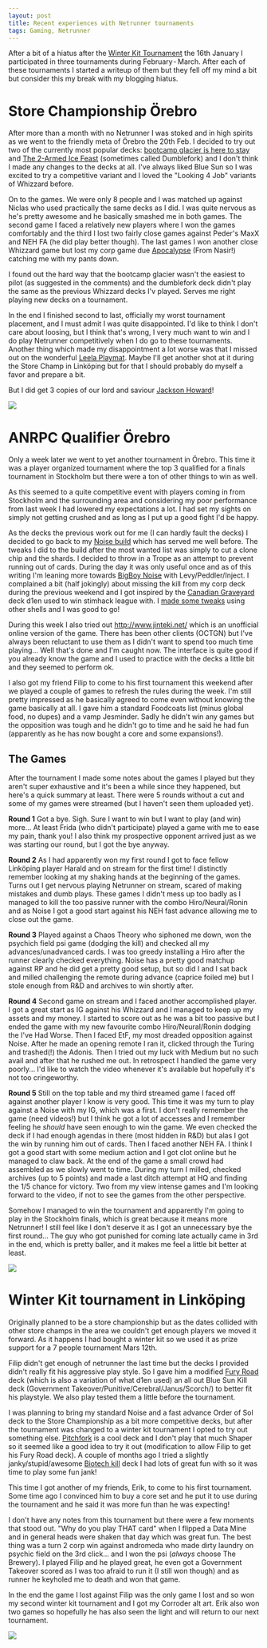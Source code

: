 ```yaml
---
layout: post
title: Recent experiences with Netrunner tournaments
tags: Gaming, Netrunner
---
```


After a bit of a hiatus after the [Winter Kit Tournament][] the 16th January I participated in three tournaments during February - March. After each of these tournaments I started a writeup of them but they fell off my mind a bit but consider this my break with my blogging hiatus.

# Store Championship Örebro

After more than a month with no Netrunner I was stoked and in high spirits as we went to the friendly meta of Örebro the 20th Feb. I decided to try out two of the currently most popular decks: [bootcamp glacier is here to stay][] and [The 2-Armed Ice Feast][] (sometimes called Dumblefork) and I don't think I made any changes to the decks at all. I've always liked Blue Sun so I was excited to try a competitive variant and I loved the "Looking 4 Job" variants of Whizzard before.

On to the games. We were only 8 people and I was matched up against Niclas who used practically the same decks as I did. I was quite nervous as he's pretty awesome and he basically smashed me in both games. The second game I faced a relatively new players where I won the games comfortably and the third I lost two fairly close games against Peder's MaxX and NEH FA (he did play better though). The last games I won another close Whizzard game but lost my corp game due [Apocalypse][] (From Nasir!) catching me with my pants down.

I found out the hard way that the bootcamp glacier wasn't the easiest to pilot (as suggested in the comments) and the dumblefork deck didn't play the same as the previous Whizzard decks I'v played. Serves me right playing new decks on a tournament.

In the end I finished second to last, officially my worst tournament placement, and I must admit I was quite disappointed. I'd like to think I don't care about loosing, but I think that's wrong, I very much want to win and I do play Netrunner competitively when I do go to these tournaments. Another thing which made my disappointment a lot worse was that I missed out on the wonderful [Leela Playmat][]. Maybe I'll get another shot at it during the Store Champ in Linköping but for that I should probably do myself a favor and prepare a bit.

But I did get 3 copies of our lord and saviour [Jackson Howard][]!

![](/images/orebro_sc160220.jpg)

[Jackson Howard]: http://netrunnerdb.com/en/card/04015 "Jackson Howard"
[Apocalypse]: http://netrunnerdb.com/en/card/09030 "Apocalypse"
[Winter Kit Tournament]: /blog/2016/01/16/netrunner_winter_kit_tournament/ "Netrunner Winter Kit Tournament 16th Jan"
[The 2-Armed Ice Feast]: http://netrunnerdb.com/en/decklist/31636/the-2-armed-ice-feast-1st-place-undefeated-mead-hall-store "The 2-Armed Ice Feast"
[bootcamp glacier is here to stay]: http://netrunnerdb.com/en/decklist/31948/bootcamp-glacier-is-here-to-stay "bootcamp glacier is here to stay"
[Leela Playmat]: https://www.fantasyflightgames.com/en/news/2015/10/2/2016-android-netrunner-store-championships/ "2016 Netrunner Store Championships"

# ANRPC Qualifier Örebro

Only a week later we went to yet another tournament in Örebro. This time it was a player organized tournament where the top 3 qualified for a finals tournament in Stockholm but there were a ton of other things to win as well.

As this seemed to a quite competitive event with players coming in from Stockholm and the surrounding area and considering my poor performance from last week I had lowered my expectations a lot. I had set my sights on simply not getting crushed and as long as I put up a good fight I'd be happy.

As the decks the previous work out for me (I can hardly fault the decks) I decided to go back to my [Noise build][] which has served me well before. The tweaks I did to the build after the most wanted list was simply to cut a clone chip and the shards. I decided to throw in a Trope as an attempt to prevent running out of cards. During the day it was only useful once and as of this writing I'm leaning more towards [BigBoy Noise][] with Levy/Peddler/Inject. I complained a bit (half jokingly) about missing the kill from my corp deck during the previous weekend and I got inspired by the [Canadian Graveyard][] deck d1en used to win stimhack league with. I [made some tweaks][graveyard] using other shells and I was good to go!

During this week I also tried out <http://www.jinteki.net/> which is an unofficial online version of the game. There has been other clients (OCTGN) but I've always been reluctant to use them as I didn't want to spend too much time playing... Well that's done and I'm caught now. The interface is quite good if you already know the game and I used to practice with the decks a little bit and they seemed to perform ok.

I also got my friend Filip to come to his first tournament this weekend after we played a couple of games to refresh the rules during the week. I'm still pretty impressed as he basically agreed to come even without knowing the game basically at all. I gave him a standard Foodcoats list (minus global food, no dupes) and a vamp Jesminder. Sadly he didn't win any games but the opposition was tough and he didn't go to time and he said he had fun (apparently as he has now bought a core and some expansions!).

## The Games

After the tournament I made some notes about the games I played but they aren't super exhaustive and it's been a while since they happened, but here's a quick summary at least. There were 5 rounds without a cut and some of my games were streamed (but I haven't seen them uploaded yet).

**Round 1** Got a bye. Sigh. Sure I want to win but I want to play (and win) more... At least Frida (who didn't participate) played a game with me to ease my pain, thank you! I also think my prospective opponent arrived just as we was starting our round, but I got the bye anyway.

**Round 2** As I had apparently won my first round I got to face fellow Linköping player Harald and on stream for the first time! I distinctly remember looking at my shaking hands at the beginning of the games. Turns out I get nervous playing Netrunner on stream, scared of making mistakes and dumb plays. These games I didn't mess up too badly as I managed to kill the too passive runner with the combo Hiro/Neural/Ronin and as Noise I got a good start against his NEH fast advance allowing me to close out the game.

**Round 3** Played against a Chaos Theory who siphoned me down, won the psychich field psi game (dodging the kill) and checked all my advances/unadvanced cards. I was too greedy installing a Hiro after the runner clearly checked everything. Noise has a pretty good matchup against RP and he did get a pretty good setup, but so did I and I sat back and milled challenging the remote during advance (caprice foiled me) but I stole enough from R&D and archives to win shortly after.

**Round 4** Second game on stream and I faced another accomplished player. I got a great start as IG against his Whizzard and I managed to keep up my assets and my money. I started to score out as he was a bit too passive but I ended the game with my new favourite combo Hiro/Neural/Ronin dodging the I've Had Worse. Then I faced EtF, my most dreaded opposition against Noise. After he made an opening remote I ran it, clicked through the Turing and trashed(!) the Adonis. Then I tried out my luck with Medium but no such avail and after that he rushed me out. In retrospect I handled the game very poorly... I'd like to watch the video whenever it's available but hopefully it's not too cringeworthy.

**Round 5** Still on the top table and my third streamed game I faced off against another player I know is very good. This time it was my turn to play against a Noise with my IG, which was a first. I don't really remember the game (need videos!) but I think he got a lot of accesses and I remember feeling he *should* have seen enough to win the game. We even checked the deck if I had enough agendas in there (most hidden in R&D) but alas I got the win by running him out of cards. Then I faced another NEH FA. I think I got a good start with some medium action and I got clot online but he managed to claw back. At the end of the game a small crowd had assembled as we slowly went to time. During my turn I milled, checked archives (up to 5 points) and made a last ditch attempt at HQ and finding the 1/5 chance for victory. Two from my view intense games and I'm looking forward to the video, if not to see the games from the other perspective.

Somehow I managed to win the tournament and apparently I'm going to play in the Stockholm finals, which is great because it means more Netrunner! I still feel like I don't deserve it as I got an unnecessary bye the first round... The guy who got punished for coming late actually came in 3rd in the end, which is pretty baller, and it makes me feel a little bit better at least.

![](/images/anrpc_060227.jpg)

[Fury Road]: http://netrunnerdb.com/en/decklist/28358/apocalypse-now-fury-road-6-2-worlds-2nd-icebreaker "Apocalypse Now / Fury Road - 6-2 Worlds, 2nd Icebreaker"
[Canadian Graveyard]: http://netrunnerdb.com/en/decklist/30767/canadian-graveyard-shl-jinteki-edition-1st- "Canadian Graveyard (SHL Jinteki Edition 1st)"
[graveyard]: http://netrunnerdb.com/en/decklist/32445/to-the-grave-anrpc-rebro-qualifier-1st- "To The Grave (ANRPC Örebro Qualifier 1st)"
[BigBoy Noise]: http://netrunnerdb.com/en/decklist/33405/bigboy-noise "BigBoy Noise"
[Noise build]: http://netrunnerdb.com/en/decklist/32444/making-some-noise-anrpc-rebro-qualifier-1st- "Making Some Noise (ANRPC Örebro Qualifier 1st) "


# Winter Kit tournament in Linköping

Originally planned to be a store championship but as the dates collided with other store champs in the area we couldn't get enough players we moved it forward. As it happens I had bought a winter kit so we used it as prize support for a 7 people tournament Mars 12th.

Filip didn't get enough of netrunner the last time but the decks I provided didn't really fit his aggressive play style. So I gave him a modified [Fury Road][] deck (which is also a variation of what d1en used) an all out Blue Sun Kill deck (Government Takeover/Punitive/Cerebral/Janus/Scorch/) to better fit his playstyle. We also play tested them a little before the tournament.

I was planning to bring my standard Noise and a fast advance Order of Sol deck to the Store Championship as a bit more competitive decks, but after the tournament was changed to a winter kit tournament I opted to try out something else. [Pitchfork][] is a cool deck and I don't play that much Shaper so it seemed like a good idea to try it out (modification to allow Filip to get his Fury Road deck). A couple of months ago I tried a slightly janky/stupid/awesome [Biotech kill][] deck I had lots of great fun with so it was time to play some fun jank!

This time I got another of my friends, Erik, to come to his first tournament. Some time ago I convinced him to buy a core set and he put it to use during the tournament and he said it was more fun than he was expecting!

I don't have any notes from this tournament but there were a few moments that stood out. "Why do you play THAT card" when I flipped a Data Mine and in general heads were shaken that day which was great fun. The best thing was a turn 2 corp win against andromeda who made dirty laundry on psychic field on the 3rd click... and I won the psi (*always* choose The Brewery). I played Filip and he played great, he even got a Government Takeover scored as I was too afraid to run it (I still won though) and as runner he keyholed me to death and won that game.

In the end the game I lost against Filip was the only game I lost and so won my second winter kit tournament and I got my Corroder alt art. Erik also won two games so hopefully he has also seen the light and will return to our next tournament.

[Pitchfork]: http://netrunnerdb.com/en/decklist/32970/pitchfork-link-ping-winter-kit-1st "Pitchfork (Linköping Winter Kit 1st)"
[Biotech kill]: http://netrunnerdb.com/en/decklist/32969/fugu-link-ping-winter-kit-tournament-1st "Biotech kill Linköping Winter Kit 1st)"

![](/images/winter_kit160312.jpg)

